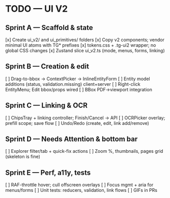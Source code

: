 # TODO — UI V2

## Sprint A — Scaffold & state
[x] Create ui_v2/ and ui_primitives/ folders
[x] Copy v2 components; vendor minimal UI atoms with TG* prefixes
[x] tokens.css + .tg-ui2 wrapper; no global CSS changes
[x] Zustand slice ui_v2.ts (mode, menus, forms, linking)

## Sprint B — Creation & edit
[ ] Drag-to-bbox → ContextPicker → InlineEntityForm
[ ] Entity model additions (status, validation.missing) client+server
[ ] Right-click EntityMenu; Edit bbox/props wired
[ ] BBox PDF→viewport integration

## Sprint C — Linking & OCR
[ ] ChipsTray + linking controller; Finish/Cancel → API
[ ] OCRPicker overlay; prefill scope; save flow
[ ] Undo/Redo (create, edit, link add/remove)

## Sprint D — Needs Attention & bottom bar
[ ] Explorer filter/tab + quick-fix actions
[ ] Zoom %, thumbnails, pages grid (skeleton is fine)

## Sprint E — Perf, a11y, tests
[ ] RAF-throttle hover; cull offscreen overlays
[ ] Focus mgmt + aria for menus/forms
[ ] Unit tests: reducers, validation, link flows
[ ] GIFs in PRs
